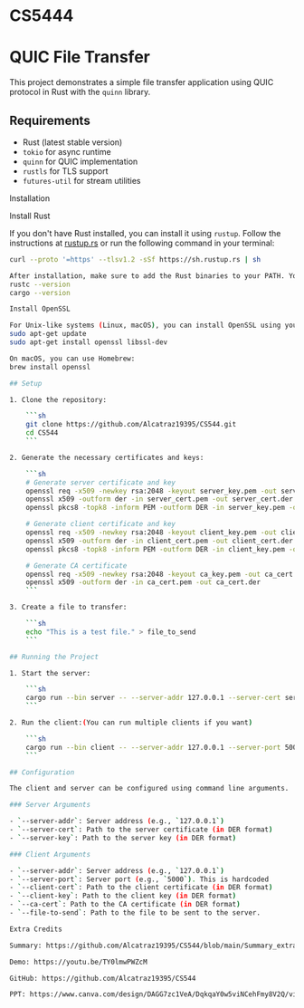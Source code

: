 # CS5444

# QUIC File Transfer

This project demonstrates a simple file transfer application using QUIC protocol in Rust with the `quinn` library.

## Requirements

- Rust (latest stable version)
- `tokio` for async runtime
- `quinn` for QUIC implementation
- `rustls` for TLS support
- `futures-util` for stream utilities

Installation

Install Rust

If you don't have Rust installed, you can install it using `rustup`. Follow the instructions at [rustup.rs](https://rustup.rs/) or run the following command in your terminal:

```sh
curl --proto '=https' --tlsv1.2 -sSf https://sh.rustup.rs | sh

After installation, make sure to add the Rust binaries to your PATH. You can verify the installation with:
rustc --version
cargo --version

Install OpenSSL

For Unix-like systems (Linux, macOS), you can install OpenSSL using your package manager. For example, on Ubuntu, you can run:
sudo apt-get update
sudo apt-get install openssl libssl-dev

On macOS, you can use Homebrew:
brew install openssl

## Setup

1. Clone the repository:

    ```sh
    git clone https://github.com/Alcatraz19395/CS544.git
    cd CS544
    ```

2. Generate the necessary certificates and keys:

    ```sh
    # Generate server certificate and key
    openssl req -x509 -newkey rsa:2048 -keyout server_key.pem -out server_cert.pem -days 365 -nodes
    openssl x509 -outform der -in server_cert.pem -out server_cert.der
    openssl pkcs8 -topk8 -inform PEM -outform DER -in server_key.pem -out server_key.der -nocrypt

    # Generate client certificate and key
    openssl req -x509 -newkey rsa:2048 -keyout client_key.pem -out client_cert.pem -days 365 -nodes
    openssl x509 -outform der -in client_cert.pem -out client_cert.der
    openssl pkcs8 -topk8 -inform PEM -outform DER -in client_key.pem -out client_key.der -nocrypt

    # Generate CA certificate
    openssl req -x509 -newkey rsa:2048 -keyout ca_key.pem -out ca_cert.pem -days 365 -nodes
    openssl x509 -outform der -in ca_cert.pem -out ca_cert.der
    ```

3. Create a file to transfer:

    ```sh
    echo "This is a test file." > file_to_send
    ```

## Running the Project

1. Start the server:

    ```sh
    cargo run --bin server -- --server-addr 127.0.0.1 --server-cert server_cert.der --server-key server_key.der
    ```

2. Run the client:(You can run multiple clients if you want)

    ```sh
    cargo run --bin client -- --server-addr 127.0.0.1 --server-port 5000 --client-cert client_cert.der --client-key client_key.der --ca-cert ca_cert.der --file-to-send file_to_send
    ```

## Configuration

The client and server can be configured using command line arguments. 

### Server Arguments

- `--server-addr`: Server address (e.g., `127.0.0.1`)
- `--server-cert`: Path to the server certificate (in DER format)
- `--server-key`: Path to the server key (in DER format)

### Client Arguments

- `--server-addr`: Server address (e.g., `127.0.0.1`)
- `--server-port`: Server port (e.g., `5000`). This is hardcoded
- `--client-cert`: Path to the client certificate (in DER format)
- `--client-key`: Path to the client key (in DER format)
- `--ca-cert`: Path to the CA certificate (in DER format)
- `--file-to-send`: Path to the file to be sent to the server.

Extra Credits

Summary: https://github.com/Alcatraz19395/CS544/blob/main/Summary_extra_credit

Demo: https://youtu.be/TY0lmwPWZcM

GitHub: https://github.com/Alcatraz19395/CS544

PPT: https://www.canva.com/design/DAGG7zc1VeA/DqkqaY0w5viNCehFmy8V2Q/view?utm_content=DAGG7zc1VeA&utm_campaign=designshare&utm_medium=link&utm_source=editor


